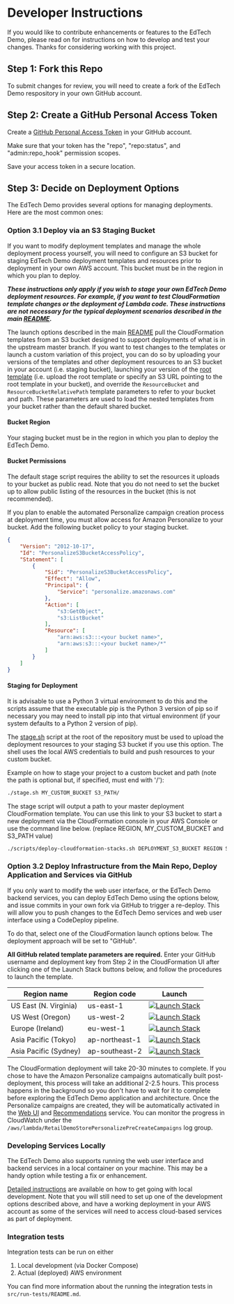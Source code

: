 # Developer Instructions

If you would like to contribute enhancements or features to the EdTech Demo, please read on for instructions on how to develop and test your changes. Thanks for considering working with this project.

## Step 1: Fork this Repo

To submit changes for review, you will need to create a fork of the EdTech Demo respository in your own GitHub account.

## Step 2: Create a GitHub Personal Access Token

Create a [GitHub Personal Access Token](https://help.github.com/en/articles/creating-a-personal-access-token-for-the-command-line) in your GitHub account.

Make sure that your token has the "repo", "repo:status", and "admin:repo_hook" permission scopes.

Save your access token in a secure location.

## Step 3: Decide on Deployment Options

The EdTech Demo provides several options for managing deployments.  Here are the most common ones:

### Option 3.1 Deploy via an S3 Staging Bucket

If you want to modify deployment templates and manage the whole deployment process yourself, you will need to configure an S3 bucket for staging EdTech Demo deployment templates and resources prior to deployment in your own AWS account.  This bucket must be in the region in which you plan to deploy.

***These instructions only apply if you wish to stage your own EdTech Demo deployment resources. For example, if you want to test CloudFormation template changes or the deployment of Lambda code. These instructions are not necessary for the typical deployment scenarios described in the main [README](./README.md).***

The launch options described in the main [README](./README.md) pull the CloudFormation templates from an S3 bucket designed to support deployments of what is in the upstream master branch. If you want to test changes to the templates or launch a custom variation of this project, you can do so by uploading your versions of the templates and other deployment resources to an S3 bucket in your account (i.e. staging bucket), launching your version of the [root template](aws/cloudformation-templates/template.yaml) (i.e. upload the root template or specify an S3 URL pointing to the root template in your bucket), and override the `ResourceBucket` and `ResourceBucketRelativePath` template parameters to refer to your bucket and path. These parameters are used to load the nested templates from your bucket rather than the default shared bucket.

#### Bucket Region

Your staging bucket must be in the region in which you plan to deploy the EdTech Demo.

#### Bucket Permissions

The default stage script requires the ability to set the resources it uploads to your bucket as public read.  Note that you do not need to set the bucket up to allow public listing of the resources in the bucket (this is not recommended).

If you plan to enable the automated Personalize campaign creation process at deployment time, you must allow access for Amazon Personalize to your bucket. Add the following bucket policy to your staging bucket.

```json
{
    "Version": "2012-10-17",
    "Id": "PersonalizeS3BucketAccessPolicy",
    "Statement": [
        {
            "Sid": "PersonalizeS3BucketAccessPolicy",
            "Effect": "Allow",
            "Principal": {
                "Service": "personalize.amazonaws.com"
            },
            "Action": [
                "s3:GetObject",
                "s3:ListBucket"
            ],
            "Resource": [
                "arn:aws:s3:::<your bucket name>",
                "arn:aws:s3:::<your bucket name>/*"
            ]
        }
    ]
}
```

#### Staging for Deployment

It is advisable to use a Python 3 virtual environment to do this and the scripts assume that the executable pip is the Python 3 version of pip so if necessary you may need to install pip into that virtual environment (if your system defaults to a Python 2 version of pip).

The [stage.sh](stage.sh) script at the root of the repository must be used to upload the deployment resources to your staging S3 bucket if you use this option. The shell uses the local AWS credentials to build and push resources to your custom bucket. 

Example on how to stage your project to a custom bucket and path (note the path is optional but, if specified, must end with '/'):

```bash
./stage.sh MY_CUSTOM_BUCKET S3_PATH/
```

The stage script will output a path to your master deployment CloudFormation template.  You can use this link to your S3 bucket to start a new deployment via the CloudFormation console in your AWS Console or use the command line below.  (replace REGION, MY_CUSTOM_BUCKET and S3_PATH value)

```bash
./scripts/deploy-cloudformation-stacks.sh DEPLOYMENT_S3_BUCKET REGION STACK_NAME
```

### Option 3.2 Deploy Infrastructure from the Main Repo, Deploy Application and Services via GitHub

If you only want to modify the web user interface, or the EdTech Demo backend services, you can deploy EdTech Demo using the options below, and issue commits in your own fork via GitHub to trigger a re-deploy.  This will allow you to push changes to the EdTech Demo services and web user interface using a CodeDeploy pipeline.

To do that, select one of the CloudFormation launch options below. The deployment approach will be set to "GitHub".

**All GitHub related template parameters are required.** Enter your GitHub username and deployment key from Step 2 in the CloudFormation UI after clicking one of the Launch Stack buttons below, and follow the procedures to launch the template.

Region name | Region code | Launch
--- | --- | ---
US East (N. Virginia) | us-east-1 | [![Launch Stack](https://cdn.rawgit.com/buildkite/cloudformation-launch-stack-button-svg/master/launch-stack.svg)](https://console.aws.amazon.com/cloudformation/home?region=us-east-1#/stacks/create/review?templateURL=https://s3.amazonaws.com/retail-demo-store-us-east-1/cloudformation-templates/template.yaml&stackName=retaildemostore&param_ResourceBucket=retail-demo-store-us-east-1&param_SourceDeploymentType=GitHub)
US West (Oregon) | us-west-2 | [![Launch Stack](https://cdn.rawgit.com/buildkite/cloudformation-launch-stack-button-svg/master/launch-stack.svg)](https://console.aws.amazon.com/cloudformation/home?region=us-west-2#/stacks/create/review?templateURL=https://s3-us-west-2.amazonaws.com/retail-demo-store-us-west-2/cloudformation-templates/template.yaml&stackName=retaildemostore&param_ResourceBucket=retail-demo-store-us-west-2&param_SourceDeploymentType=GitHub)
Europe (Ireland) | eu-west-1 | [![Launch Stack](https://cdn.rawgit.com/buildkite/cloudformation-launch-stack-button-svg/master/launch-stack.svg)](https://console.aws.amazon.com/cloudformation/home?region=eu-west-1#/stacks/create/review?templateURL=https://s3-eu-west-1.amazonaws.com/retail-demo-store-eu-west-1/cloudformation-templates/template.yaml&stackName=retaildemostore&param_ResourceBucket=retail-demo-store-eu-west-1&param_SourceDeploymentType=GitHub)
Asia Pacific (Tokyo) | ap-northeast-1 | [![Launch Stack](https://cdn.rawgit.com/buildkite/cloudformation-launch-stack-button-svg/master/launch-stack.svg)](https://console.aws.amazon.com/cloudformation/home?region=ap-northeast-1#/stacks/create/review?templateURL=https://s3.amazonaws.com/retail-demo-store-ap-northeast-1/cloudformation-templates/template.yaml&stackName=retaildemostore&param_ResourceBucket=retail-demo-store-ap-northeast-1&param_SourceDeploymentType=GitHub)
Asia Pacific (Sydney) | ap-southeast-2 | [![Launch Stack](https://cdn.rawgit.com/buildkite/cloudformation-launch-stack-button-svg/master/launch-stack.svg)](https://console.aws.amazon.com/cloudformation/home?region=ap-southeast-2#/stacks/create/review?templateURL=https://s3.amazonaws.com/retail-demo-store-ap-southeast-2/cloudformation-templates/template.yaml&stackName=retaildemostore&param_ResourceBucket=retail-demo-store-ap-southeast-2&param_SourceDeploymentType=GitHub)

The CloudFormation deployment will take 20-30 minutes to complete. If you chose to have the Amazon Personalize campaigns automatically built post-deployment, this process will take an additional 2-2.5 hours. This process happens in the background so you don't have to wait for it to complete before exploring the EdTech Demo application and architecture. Once the Personalize campaigns are created, they will be automatically activated in the [Web UI](src/web-ui) and [Recommendations](src/recommendations) service. You can monitor the progress in CloudWatch under the `/aws/lambda/RetailDemoStorePersonalizePreCreateCampaigns` log group.

### Developing Services Locally

The EdTech Demo also supports running the web user interface and backend services in a local container on your machine.  This may be a handy option while testing a fix or enhancement.

[Detailed instructions](./src) are available on how to get going with local development.  Note that you will still need to set up one of the development options described above, and have a working deployment in your AWS account as some of the services will need to access cloud-based services as part of deployment.

### Integration tests

Integration tests can be run on either

1. Local development (via Docker Compose)
2. Actual (deployed) AWS environment

You can find more information about the running the integration tests in `src/run-tests/README.md`.
